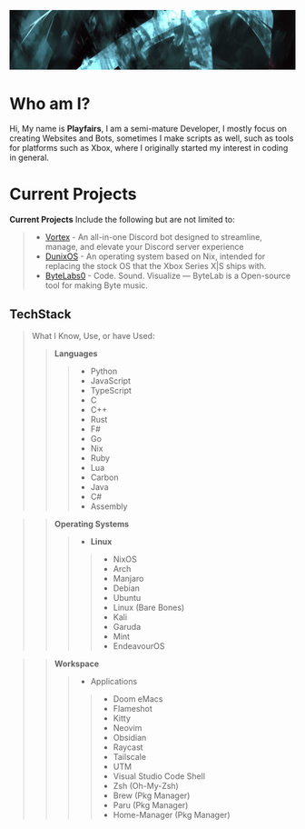 ![banner](banner.jpg)

# Who am I?

Hi, My name is **Playfairs**, I am a semi-mature Developer, I mostly focus on creating Websites and Bots, sometimes I make scripts as well, such as tools for platforms such as Xbox, where I 
originally started my interest in coding in general.

# Current Projects

**Current Projects** Include the following but are not limited to:
> - [Vortex](https://github.com/vortex-AIO) - An all-in-one Discord bot designed to streamline, manage, and elevate your Discord server experience
> - [DunixOS](https://github.com/DunixOS) - An operating system based on Nix, intended for replacing the stock OS that the Xbox Series X|S ships with.
> - [ByteLabs0](https://github.com/ByteLabs-Studio) - Code. Sound. Visualize — ByteLab is a Open-source tool for making Byte music.

## TechStack

> What I Know, Use, or have Used:
>> **Languages**
>>> - Python
>>> - JavaScript
>>> - TypeScript
>>> - C
>>> - C++
>>> - Rust
>>> - F#
>>> - Go
>>> - Nix
>>> - Ruby
>>> - Lua
>>> - Carbon
>>> - Java
>>> - C#
>>> - Assembly

>> **Operating Systems**
>>> - **Linux**
>>>> - NixOS
>>>> - Arch
>>>> - Manjaro
>>>> - Debian
>>>> - Ubuntu
>>>> - Linux (Bare Bones)
>>>> - Kali
>>>> - Garuda
>>>> - Mint
>>>> - EndeavourOS

>> **Workspace**
>>> - Applications
>>>> - Doom eMacs
>>>> - Flameshot
>>>> - Kitty
>>>> - Neovim
>>>> - Obsidian
>>>> - Raycast
>>>> - Tailscale
>>>> - UTM
>>>> - Visual Studio Code
>>> Shell
>>>> - Zsh (Oh-My-Zsh)
>>>> - Brew (Pkg Manager)
>>>> - Paru (Pkg Manager)
>>>> - Home-Manager (Pkg Manager)
